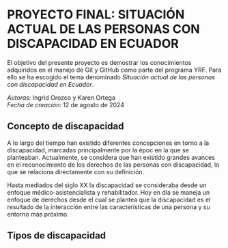# PROYECTO FINAL: SITUACIÓN ACTUAL DE LAS PERSONAS CON DISCAPACIDAD EN ECUADOR

El objetivo del presente proyecto es demostrar los conocimientos adquiridos en el manejo de Git y GitHub como parte del programa YRF. Para ello se ha escogido el tema denominado *Situación actual de las personas con discapacidad en Ecuador*.

*Autoras:* Ingrid Orozco y Karen Ortega  
*Fecha de creación:* 12  de agosto de 2024

## Concepto de discapacidad
A lo largo del tiempo han existido diferentes concepciones en torno a la discapacidad, marcadas principalmente por la époc en la que se planteaban. Actualmente, se considera que han existido grandes avances en el reconocimiento de los derechos de las personas con discapacidad, lo que se relaciona directamente con su definición.

Hasta mediados del siglo XX la discapacidad se consideraba desde un enfoque médico-asistencialista y rehabilitador. Hoy en día se maneja un enfoque de derechos desde el cual se plantea que la discapacidad es el resultado de la interacción entre las características de una persona y su entorno más próximo.

## Tipos de discapacidad

